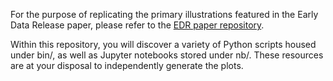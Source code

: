 For the purpose of replicating the primary illustrations featured in the Early Data Release paper, please refer to the [EDR paper repository](https://github.com/desihub/edrpaper).

Within this repository, you will discover a variety of Python scripts housed under bin/, as well as Jupyter notebooks stored under nb/. These resources are at your disposal to independently generate the plots.